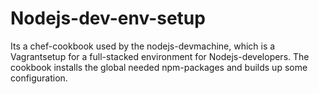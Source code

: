 # Nodejs-dev-env-setup

Its a chef-cookbook used by the nodejs-devmachine, which is a Vagrantsetup for
a full-stacked environment for Nodejs-developers.
The cookbook installs the global needed npm-packages and builds up some configuration.
